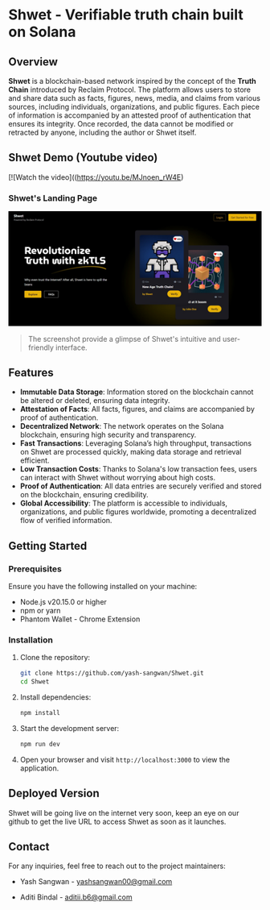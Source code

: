 # Shwet - Verifiable truth chain built on Solana

## Overview

**Shwet** is a blockchain-based network inspired by the concept of the **Truth Chain** introduced by Reclaim Protocol. The platform allows users to store and share data such as facts, figures, news, media, and claims from various sources, including individuals, organizations, and public figures. Each piece of information is accompanied by an attested proof of authentication that ensures its integrity. Once recorded, the data cannot be modified or retracted by anyone, including the author or Shwet itself.

## Shwet Demo (Youtube video)
[![Watch the video]((https://youtu.be/MJnoen_rW4E)

### Shwet's Landing Page
![Landing Page Screenshot 1](/frontend/src/assets/landing-page-banner.jpeg)


> The screenshot provide a glimpse of Shwet's intuitive and user-friendly interface.


## Features

- **Immutable Data Storage**: Information stored on the blockchain cannot be altered or deleted, ensuring data integrity.
- **Attestation of Facts**: All facts, figures, and claims are accompanied by proof of authentication.
- **Decentralized Network**: The network operates on the Solana blockchain, ensuring high security and transparency.
- **Fast Transactions**: Leveraging Solana’s high throughput, transactions on Shwet are processed quickly, making data storage and retrieval efficient.
- **Low Transaction Costs**: Thanks to Solana's low transaction fees, users can interact with Shwet without worrying about high costs.
- **Proof of Authentication**: All data entries are securely verified and stored on the blockchain, ensuring credibility.
- **Global Accessibility**: The platform is accessible to individuals, organizations, and public figures worldwide, promoting a decentralized flow of verified information.

## Getting Started

### Prerequisites

Ensure you have the following installed on your machine:

- Node.js v20.15.0 or higher
- npm or yarn
- Phantom Wallet - Chrome Extension

### Installation

1. Clone the repository:
   ```bash
   git clone https://github.com/yash-sangwan/Shwet.git
   cd Shwet
   ```

2. Install dependencies:
   ```bash
   npm install
   ```

3. Start the development server:
   ```bash
   npm run dev
   ```

4. Open your browser and visit `http://localhost:3000` to view the application.

## Deployed Version
Shwet will be going live on the internet very soon, keep an eye on our github to get the live URL to access Shwet as soon as it launches.

## Contact

For any inquiries, feel free to reach out to the project maintainers:

- Yash Sangwan - yashsangwan00@gmail.com

- Aditi Bindal - aditii.b6@gmail.com
